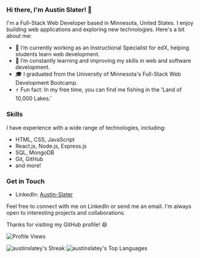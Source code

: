 ### Hi there, I'm Austin Slater! 👋

I'm a Full-Stack Web Developer based in Minnesota, United States. I enjoy building web applications and exploring new technologies. Here's a bit about me:

- 🔭 I’m currently working as an Instructional Specialist for edX, helping students learn web development.
- 🌱 I’m constantly learning and improving my skills in web and software development.
- 🎓 I graduated from the University of Minnesota's Full-Stack Web Development Bootcamp.
- ⚡ Fun fact: In my free time, you can find me fishing in the 'Land of 10,000 Lakes.'

### Skills

I have experience with a wide range of technologies, including:

- HTML, CSS, JavaScript
- React.js, Node.js, Express.js
- SQL, MongoDB
- Git, GitHub
- and more!

### Get in Touch

- LinkedIn: [Austin-Slater](https://www.linkedin.com/in/austin-slater-1141b8225/)

Feel free to connect with me on LinkedIn or send me an email. I'm always open to interesting projects and collaborations.

Thanks for visiting my GitHub profile! 😄

![Profile Views](https://komarev.com/ghpvc/?username=austinslatey) 

<!-- ![austinslatey's Stats](https://github-readme-stats.vercel.app/api?username=austinslatey&theme=vue-dark&show_icons=true&hide_border=true&count_private=true) -->

![austinslatey's Streak](https://github-readme-streak-stats.herokuapp.com/?user=austinslatey&theme=vue-dark&hide_border=true)
![austinslatey's Top Languages](https://github-readme-stats.vercel.app/api/top-langs/?username=austinslatey&theme=vue-dark&show_icons=true&hide_border=true&layout=compact)



